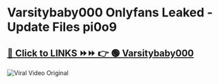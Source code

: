 
 # Varsitybaby000 Onlyfans Leaked - Update Files pi0o9

## <h2><a href="https://clipsfans.com/Varsitybaby000&ref=git">🔗 Click to LINKS ⏩⏩ 👉 🟢 Varsitybaby000 </a></h2>

<a href="https://clipsfans.com/Varsitybaby000&ref=git" rel="nofollow" data-target="animated-image.originalLink"><img src="https://i.ibb.co.com/xMMVF88/686577567.gif" alt="Viral Video Original" style="max-width: 100%; display: inline-block;" data-target="animated-image.originalImage"></a>


